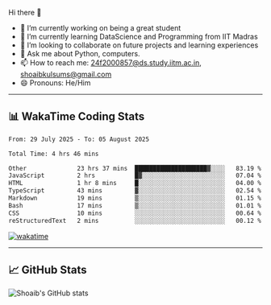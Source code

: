 Hi there 👋

<!--
**shoaib2000857/shoaib2000857** is a ✨ _special_ ✨ repository because its `README.md` (this file) appears on your GitHub profile.

Here are some ideas to get you started: -->

- 🔭 I’m currently working on being a great student  
- 🌱 I’m currently learning DataScience and Programming from IIT Madras  
- 👯 I’m looking to collaborate on future projects and learning experiences  
- 💬 Ask me about Python, computers.  
- 📫 How to reach me: 24f2000857@ds.study.iitm.ac.in, shoaibkulsums@gmail.com  
- 😄 Pronouns: He/Him  

---

## 📊 WakaTime Coding Stats

<!--START_SECTION:waka-->

```txt
From: 29 July 2025 - To: 05 August 2025

Total Time: 4 hrs 46 mins

Other              23 hrs 37 mins  ████████████████████▓░░░░   83.19 %
JavaScript         2 hrs           █▓░░░░░░░░░░░░░░░░░░░░░░░   07.04 %
HTML               1 hr 8 mins     █░░░░░░░░░░░░░░░░░░░░░░░░   04.00 %
TypeScript         43 mins         ▓░░░░░░░░░░░░░░░░░░░░░░░░   02.54 %
Markdown           19 mins         ▒░░░░░░░░░░░░░░░░░░░░░░░░   01.15 %
Bash               17 mins         ▒░░░░░░░░░░░░░░░░░░░░░░░░   01.01 %
CSS                10 mins         ░░░░░░░░░░░░░░░░░░░░░░░░░   00.64 %
reStructuredText   2 mins          ░░░░░░░░░░░░░░░░░░░░░░░░░   00.12 %
```

<!--END_SECTION:waka-->

[![wakatime](https://wakatime.com/badge/user/a85deef6-2e94-465d-998e-c54914c040a2.svg)](https://wakatime.com/@a85deef6-2e94-465d-998e-c54914c040a2)

---

## 📈 GitHub Stats

![Shoaib's GitHub stats](https://github-readme-stats.vercel.app/api?username=shoaib2000857&show_icons=true&theme=radical)
